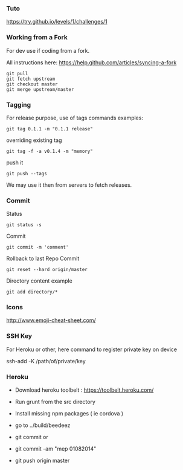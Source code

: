 ### Tuto

https://try.github.io/levels/1/challenges/1

### Working from a Fork

For dev use if coding from a fork.

All instructions here: https://help.github.com/articles/syncing-a-fork

```
git pull
git fetch upstream
git checkout master
git merge upstream/master
```

### Tagging

For release purpose, use of tags commands examples:

```
git tag 0.1.1 -m "0.1.1 release"
```
overriding existing tag

```
git tag -f -a v0.1.4 -m "memory"
```

push it

```
git push --tags
```

We may use it then from servers to fetch releases.

### Commit

Status
```
git status -s
```

Commit
```
git commit -m 'comment'
```

Rollback to last Repo Commit
```
git reset --hard origin/master
```

Directory content example

```
git add directory/*
```

### Icons

http://www.emoji-cheat-sheet.com/

### SSH Key

For Heroku or other, here command to register private key on device

ssh-add -K /path/of/private/key

### Heroku

- Download heroku toolbelt :
https://toolbelt.heroku.com/

- Run grunt from the src directory
- Install missing npm packages ( ie cordova )
- go to ../build/beedeez
- git commit
or
- git commit -am "mep 01082014"
- git push origin master
